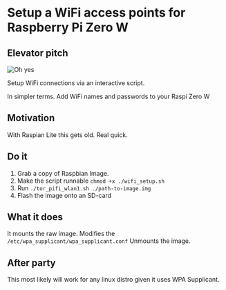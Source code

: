 # Setup a WiFi access points for Raspberry Pi Zero W

## Elevator pitch
![Oh yes](https://media.tenor.com/images/25a78a23f6ff708b06b5cbe3718b03f5/tenor.gif)

Setup WiFi connections via an interactive script. 

In simpler terms. Add WiFi names and passwords to your Raspi Zero W

## Motivation

With Raspian Lite this gets old. Real quick.

## Do it

1. Grab a copy of Raspbian Image.
2. Make the script runnable `chmod +x ./wifi_setup.sh`
3. Run `./tor_pifi_wlan1.sh ./path-to-image.img`
4. Flash the image onto an SD-card

## What it does

It mounts the raw image.
Modifies the `/etc/wpa_supplicant/wpa_supplicant.conf`
Unmounts the image.

## After party

This most likely will work for any linux distro given it uses WPA Supplicant. 